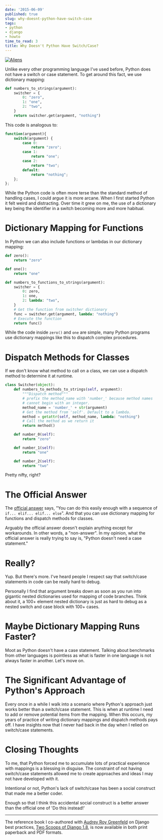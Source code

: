 ```yaml
---
date: '2015-06-09'
published: true
slug: why-doesnt-python-have-switch-case
tags:
- python
- django
- howto
time_to_read: 3
title: Why Doesn't Python Have Switch/Case?
---
```


[![Aliens](images/aliens.png)](/static/aliens.png)

Unlike every other programming language I've used before, Python does
not have a switch or case statement. To get around this fact, we use
dictionary mapping:

``` python
def numbers_to_strings(argument):
    switcher = {
        0: "zero",
        1: "one",
        2: "two",
    }
    return switcher.get(argument, "nothing")
```

This code is analogous to:

``` javascript
function(argument){
    switch(argument) {
        case 0:
            return "zero";
        case 1:
            return "one";
        case 2:
            return "two";
        default:
            return "nothing";
    };
};
```

While the Python code is often more terse than the standard method of
handling cases, I could argue it is more arcane. When I first started
Python it felt weird and distracting. Over time it grew on me, the use
of a dictionary key being the identifier in a switch becoming more and
more habitual.

Dictionary Mapping for Functions
================================

In Python we can also include functions or lambdas in our dictionary
mapping:

``` python
def zero():
    return "zero"

def one():
    return "one"

def numbers_to_functions_to_strings(argument):
    switcher = {
        0: zero,
        1: one,
        2: lambda: "two",
    }
    # Get the function from switcher dictionary
    func = switcher.get(argument, lambda: "nothing")
    # Execute the function
    return func()
```

While the code inside `zero()` and `one` are simple, many Python
programs use dictionary mappings like this to dispatch complex
procedures.

Dispatch Methods for Classes
============================

If we don't know what method to call on a class, we can use a dispatch
method to determine it at runtime.

``` python
class Switcher(object):
    def numbers_to_methods_to_strings(self, argument):
        """Dispatch method"""
        # prefix the method_name with 'number_' because method names
        # cannot begin with an integer.
        method_name = 'number_' + str(argument)
        # Get the method from 'self'. Default to a lambda.
        method = getattr(self, method_name, lambda: "nothing")
        # Call the method as we return it
        return method()

    def number_0(self):
        return "zero"

    def number_1(self):
        return "one"

    def number_2(self):
        return "two"
```

Pretty nifty, right?

The Official Answer
===================

The [official
answer](https://docs.python.org/2/faq/design.html#why-isn-t-there-a-switch-or-case-statement-in-python)
says, "You can do this easily enough with a sequence of
`if... elif... elif... else`". And that you can use dictionary mapping
for functions and dispatch methods for classes.

Arguably the official answer doesn't explain anything except for
workarounds. In other words, a "non-answer". In my opinion, what the
official answer is really trying to say is, "Python doesn't need a
case statement."

Really?
=======

Yup. But there's more. I've heard people I respect say that
switch/case statements in code can be really hard to debug.

Personally I find that argument breaks down as soon as you run into
gigantic nested dictionaries used for mapping of code branches. Think
about it, a 100+ element nested dictionary is just as hard to debug as a
nested switch and case block with 100+ cases.

Maybe Dictionary Mapping Runs Faster?
=====================================

Moot as Python doesn't have a case statement. Talking about benchmarks
from other languages is pointless as what is faster in one language is
not always faster in another. Let's move on.

The Significant Advantage of Python's Approach
===============================================

Every once in a while I walk into a scenario where Python's approach
just works better than a switch/case statement. This is when at runtime
I need to add or remove potential items from the mapping. When this
occurs, my years of practice of writing dictionary mappings and dispatch
methods pays off. I have insights now that I never had back in the day
when I relied on switch/case statements.

Closing Thoughts
================

To me, that Python forced me to accumulate lots of practical experience
with mappings is a blessing in disguise. The constraint of not having
switch/case statements allowed me to create approaches and ideas I may
not have developed with it.

Intentional or not, Python's lack of switch/case has been a social
construct that made me a better coder.

Enough so that I think this accidental social construct is a better
answer than the official one of 'Do this instead!'

------------------------------------------------------------------------

The reference book I co-authored with [Audrey Roy
Greenfeld](http://www.codemakesmehappy.com) on Django best practices,
[Two Scoops of Django
1.8](http://twoscoopspress.com/products/two-scoops-of-django-1-8), is
now available in both print paperback and PDF formats.
